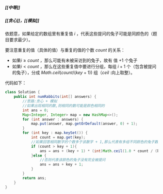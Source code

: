 ##### [[中等]]
##### [[贪心]]，[[模拟]]

依题意，如果给定的数组里有重复值 $i$ ，代表这些提问的兔子可能是同颜色的（题目要求最少）。

要注意重复的值（具体的值）与重复的值的个数 $count$ 的关系：
- 如果$i \geqslant count$ ，那么可能有未被采访到的兔子，故有 值 $+1$ 个兔子
- 如果$i \lt count$ ，那么在这些重复值中要进行分组，每组 $i + 1$ 个（包含被提问的兔子），分成 $Math.ceil(count / (key + 1))$ 组（$ceil$ :向上取整）。

代码如下：
```java
class Solution {  
	public int numRabbits(int[] answers) {  
		//思路:贪心 + 模拟  
		//如果出现相同的数,则相同的数可能是颜色相同的  
		int ans = 0;  
		Map<Integer, Integer> map = new HashMap<>();  
		for (int answer : answers) {  
			map.put(answer, map.getOrDefault(answer, 0) + 1);  
		}  
		for (int key : map.keySet()) {  
			int count = map.get(key);  
			//如果回答相同数字的个数多于该数字 + 1,那么代表有多组不同颜色的兔子数相同,故要对相同数字要进行分组  
			if (count > key + 1){  
				ans = ans + (key + 1) * (int)Math.ceil(1.0 * count / (key + 1));  
			}else {  
				//否则代表该颜色的兔子没有完全被提问  
				ans = ans + key + 1;  
			}  
		} 
		return ans;  
	}  
}
```